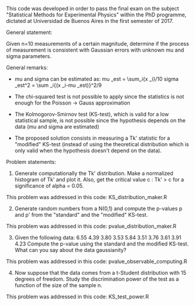 This code was developed in order to pass the final exam on the subject
"Statistical Methods for Experimental Physics" within the PhD programme, dictated at Universidad de Buenos Aires in the first semester of 2017.


General statement:

Given n=10 measurements of a certain magnitude, determine if the process of measurement is consistent with Gaussian errors with unknown mu and sigma parameters.


General remarks:

- mu and sigma can be estimated as:
mu _est = \sum_i{x _i}/10
sigma _est^2 = \sum _i{(x _i-mu _est)}^2/9

- The chi-squared test is not possible to apply since the statistics is not enough for the Poisson -> Gauss approximation 

- The Kolmogorov-Smirnov test (KS-test), which is valid for a low statistical sample, is not possible since the hypothesis depends on the data (mu and sigma are estimated)

- The proposed solution consists in measuring a Tk' statistic for a "modified" KS-test (instead of using the theoretical distribution which is only valid when the hypothesis doesn't depend on the data). 


Problem statements:


1) Generate computationally the Tk' distribution. Make a normalized histogram of Tk' and plot it. Also, get the critical value c : Tk' > c for a significance of alpha = 0.05.

This problem was addressed in this code:
KS_distribution_maker.R


2) Generate random numbers from a N(0,1) and compute the p-values p and p' from the "standard" and the "modified" KS-test.

This problem was addressed in this code:
pvalue_distribution_maker.R


3) Given the following data: 6.55 4.39 3.80 3.53 5.84 3.51 3.76 3.61 3.91 4.23
Compute the p-value using the standard and the modified KS-test. What can you say about the data gaussianity?

This problem was addressed in this code:
pvalue_observable_computing.R


4) Now suppose that the data comes from a t-Student distribution with 15 degrees of freedom. Study the discrimination power of the test as a function of the size of the sample n.

This problem was addressed in this code:
KS_test_power.R
